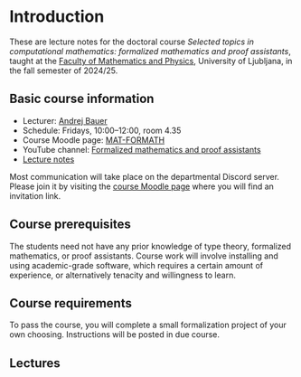# Introduction

These are lecture notes for the doctoral course *Selected topics in computational mathematics: formalized mathematics and proof assistants*, taught at the [Faculty of Mathematics and Physics](https://www.fmf.uni-lj.si/en/), University of Ljubljana, in the fall semester of 2024/25.

## Basic course information

* Lecturer: [Andrej Bauer](https://www.andrej.com)
* Schedule: Fridays, 10:00–12:00, room 4.35
* Course Moodle page: [MAT-FORMATH](https://ucilnica.fmf.uni-lj.si/course/view.php?id=668) 
* YouTube channel: [Formalized mathematics and proof assistants](https://www.youtube.com/playlist?list=PL-47DDuiZOMDBfb5t8Hd30utd_TopoQLE)
* [Lecture notes](https://www.andrej.com/zapiski/MAT-FORMATH-2024/book/)

Most communication will take place on the departmental Discord server. Please join it by visiting the [course Moodle page](https://ucilnica.fmf.uni-lj.si/course/view.php?id=668) where you will find an invitation link.

## Course prerequisites

The students need not have any prior knowledge of type theory, formalized mathematics, or proof assistants. Course work will involve installing and using academic-grade software, which requires a certain amount of experience, or alternatively tenacity and willingness to learn.

## Course requirements

To pass the course, you will complete a small formalization project of your own choosing. Instructions will be posted in due course.

## Lectures

```{tableofcontents}
```
